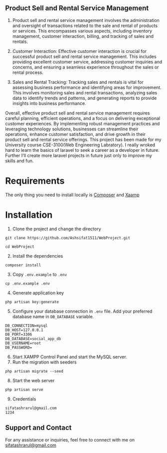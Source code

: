 ## Product Sell and Rental Service Management

1. Product sell and rental service management involves the administration and oversight of transactions related to the sale and rental of products or services. This encompasses various aspects, including inventory management, customer interaction, billing, and tracking of sales and rentals.

2. Customer Interaction: Effective customer interaction is crucial for successful product sell and rental service management. This includes providing excellent customer service, addressing customer inquiries and concerns, and ensuring a seamless experience throughout the sales or rental process.

3. Sales and Rental Tracking: Tracking sales and rentals is vital for assessing business performance and identifying areas for improvement. This involves monitoring sales and rental transactions, analyzing sales data to identify trends and patterns, and generating reports to provide insights into business performance.

Overall, effective product sell and rental service management requires careful planning, efficient operations, and a focus on delivering exceptional customer experiences. By implementing robust management practices and leveraging technology solutions, businesses can streamline their operations, enhance customer satisfaction, and drive growth in their product sell and rental service offerings.
This project has been made for my University course CSE-3100(Web Engineering Labratory). I really wroked hard to learn the basics of laravel to seek a career as a developer in future. Further I'll create more laravel projects in future just only to improve my skills and fun.

# Requirements

The only thing you need to install locally is [Composer](https://getcomposer.org/) and [Xaamp](https://www.apachefriends.org/download.html)

# Installation

1. Clone the project and change the directory
```
git clone https://github.com/Ashsifat1511/WebProject.git

cd WebProject
```
2. Install the dependencies
```
composer install
```
3. Copy `.env.example` to `.env`
```
cp .env.example .env
```
4. Generate application key 
```
php artisan key:generate
```
5. Configure your database connection in `.env` file. Add your preferred database name in `DB_DATABASE` variable.
```
DB_CONNECTION=mysql
DB_HOST=127.0.0.1
DB_PORT=3306
DB_DATABASE=social_app_db
DB_USERNAME=root
DB_PASSWORD=
```
6. Start XAMPP Control Panel and start the MySQL server.
7. Run the migration with seeders
```
php artisan migrate --seed
```
8. Start the web server
```
php artisan serve
```
9. Credentials
```
sifatashrarul@gmail.com
1234
```
## Support and Contact

For any assistance or inquiries, feel free to connect with me on sifatashrarul@gmail.com
